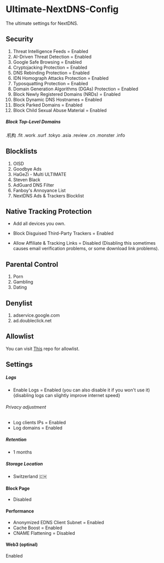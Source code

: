# Ultimate-NextDNS-Config
The ultimate settings for NextDNS.

## Security
1. Threat Intelligence Feeds = Enabled
2. AI-Driven Threat Detection = Enabled
3. Google Safe Browsing = Enabled
4. Cryptojacking Protection = Enabled
5. DNS Rebinding Protection = Enabled
6. IDN Homograph Attacks Protection = Enabled
7. Typosquatting Protection = Enabled
8. Domain Generation Algorithms (DGAs) Protection = Enabled
9. Block Newly Registered Domains (NRDs) = Enabled
10. Block Dynamic DNS Hostnames = Enabled
11. Block Parked Domains = Enabled
12. Block Child Sexual Abuse Material = Enabled

##### Block Top-Level Domains

.机构
.fit
.work
.surf
.tokyo
.asia
.review
.cn
.monster
.info


## Blocklists 


1. OISD
2. Goodbye Ads
3. HaGeZi - Multi ULTIMATE
4. Steven Black
5. AdGuard DNS Filter
6. Fanboy's Annoyance List
7. NextDNS Ads & Trackers Blocklist


## Native Tracking Protection
- Add all devices you own.


- Block Disguised Third-Party Trackers = Enabled
- Allow Affiliate & Tracking Links = Disabled (Disabling this sometimes causes email verification problems, or some download link problems).


## Parental Control 
1. Porn
2. Gambling
3. Dating


## Denylist 
1. adservice.google.com
2. ad.doubleclick.net 


## Allowlist 
You can visit [This](https://github.com/yokoffing/NextDNS-Config) repo for allowlist.

## Settings 

##### Logs 
- Enable Logs = Enabled (you can also disable it if you won't use it) {disabling logs can slightly improve internet speed}

###### Privacy adjustment
- Log clients IPs = Enabled
- Log domains = Enabled

##### Retention 
- 1 months

##### Storage Location
- Switzerland 🇨🇭


#### Block Page 
- Disabled 


#### Performance 
- Anonymized EDNS Client Subnet = Enabled
- Cache Boost = Enabled
- CNAME Flattening = Disabled

#### Web3 (optinal) 
Enabled 